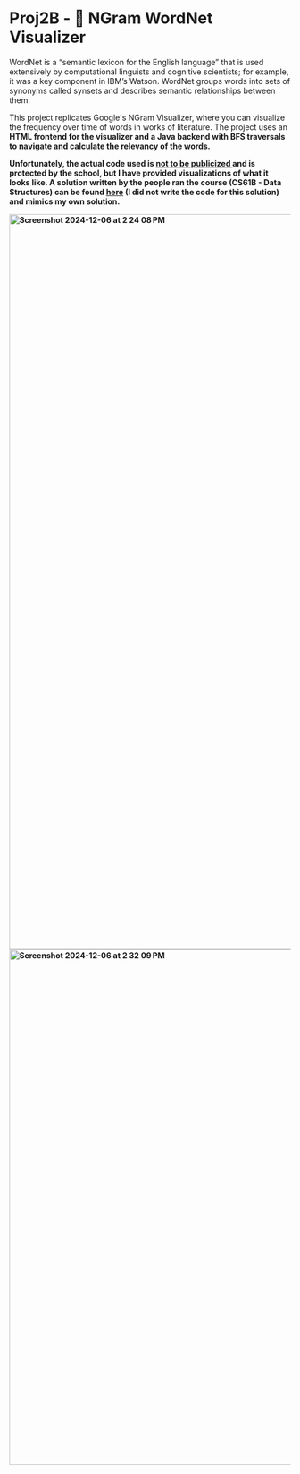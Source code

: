 # Proj2B - 📄 NGram WordNet Visualizer
WordNet is a “semantic lexicon for the English language” that is used extensively by computational linguists and cognitive scientists; for example,
it was a key component in IBM’s Watson. WordNet groups words into sets of synonyms called synsets and describes semantic relationships between them.

This project replicates Google's NGram Visualizer, where you can visualize the frequency over time of words in works of literature. The project uses an <b r> HTML <b r> frontend
for the visualizer and a <b r> Java <b r> backend with BFS traversals to navigate and calculate the relevancy of the words.

Unfortunately, the actual code used is <u> not to be publicized </u> and is protected by the school, but I have provided visualizations of what it looks like. A solution written by the people
ran the course (CS61B - Data Structures) can be found [here](https://ngordnet.datastructur.es/) (I did not write the code for this solution) and mimics my own solution.


<img width="1314" alt="Screenshot 2024-12-06 at 2 24 08 PM" src="https://github.com/user-attachments/assets/6e0606dc-732d-4f09-b435-7dd181af2333">

<img width="921" alt="Screenshot 2024-12-06 at 2 32 09 PM" src="https://github.com/user-attachments/assets/694ca128-7641-48fb-96e1-e9e7a77e7595">


